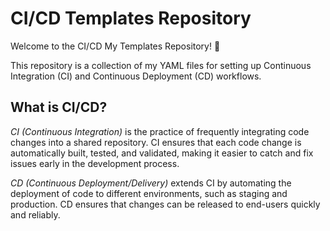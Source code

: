 # CI/CD Templates Repository

Welcome to the CI/CD My Templates Repository! 🚀

This repository is a collection of my YAML files for setting up Continuous Integration (CI) and Continuous Deployment (CD) workflows.

## What is CI/CD?

*CI (Continuous Integration)* is the practice of frequently integrating code changes into a shared repository. CI ensures that each code change is automatically built, tested, and validated, making it easier to catch and fix issues early in the development process.

*CD (Continuous Deployment/Delivery)* extends CI by automating the deployment of code to different environments, such as staging and production. CD ensures that changes can be released to end-users quickly and reliably.
